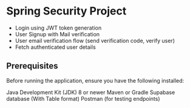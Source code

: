 # Spring Security Project 

- Login using JWT token generation 
- User Signup with Mail verification
- User email verification flow (send verification code, verify user)
- Fetch authenticated user details

## Prerequisites
Before running the application, ensure you have the following installed:

Java Development Kit (JDK) 8 or newer
Maven or Gradle
Supabase database (With Table format)
Postman (for testing endpoints)
